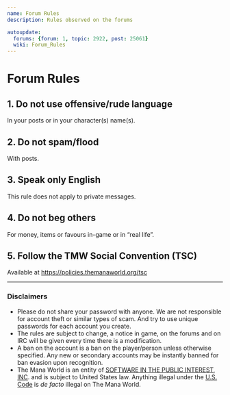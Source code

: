 ```yaml
---
name: Forum Rules
description: Rules observed on the forums

autoupdate:
  forums: {forum: 1, topic: 2922, post: 25061}
  wiki: Forum_Rules
---
```


# Forum Rules

## 1. Do not use offensive/rude language
In your posts or in your character(s) name(s).

## 2. Do not spam/flood
With posts.

## 3. Speak only English
This rule does not apply to private messages.

## 4. Do not beg others
For money, items or favours in-game or in “real life”.

## 5. Follow the TMW Social Convention (TSC)
Available at https://policies.themanaworld.org/tsc


---

### Disclaimers

- Please do not share your password with anyone. We are not responsible for account theft or similar types of scam. And try to use unique passwords for each account you create.
- The rules are subject to change, a notice in game, on the forums and on IRC will be given every time there is a modification.
- A ban on the account is a ban on the player/person unless otherwise specified. Any new or secondary accounts may be instantly banned for ban evasion upon recognition.
- The Mana World is an entity of [SOFTWARE IN THE PUBLIC INTEREST, INC](https://www.spi-inc.org/corporate/certificate-of-incorporation/). and is subject to United States law. Anything illegal under the [U.S. Code](https://www.law.cornell.edu/uscode/text) is *de facto* illegal on The Mana World.